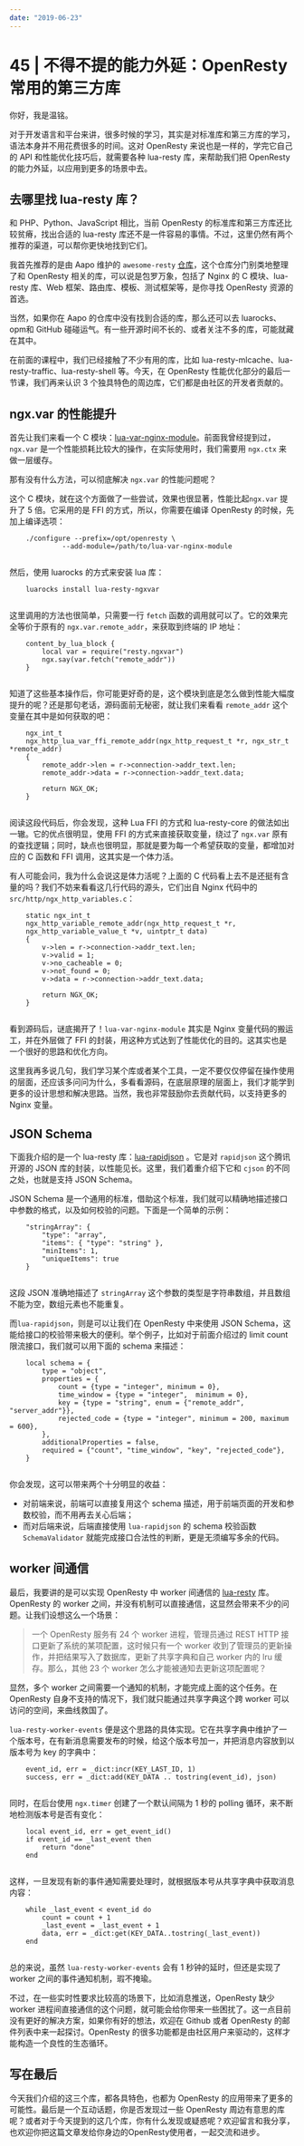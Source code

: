 ```yaml
---
date: "2019-06-23"
---  
```

      
# 45 | 不得不提的能力外延：OpenResty常用的第三方库
你好，我是温铭。

对于开发语言和平台来讲，很多时候的学习，其实是对标准库和第三方库的学习，语法本身并不用花费很多的时间。这对 OpenResty 来说也是一样的，学完它自己的 API 和性能优化技巧后，就需要各种 lua-resty 库，来帮助我们把 OpenResty 的能力外延，以应用到更多的场景中去。

## 去哪里找 lua-resty 库？

和 PHP、Python、JavaScript 相比，当前 OpenResty 的标准库和第三方库还比较贫瘠，找出合适的 lua-resty 库还不是一件容易的事情。不过，这里仍然有两个推荐的渠道，可以帮你更快地找到它们。

我首先推荐的是由 Aapo 维护的 `awesome-resty` [仓库](https://github.com/bungle/awesome-resty)，这个仓库分门别类地整理了和 OpenResty 相关的库，可以说是包罗万象，包括了 Nginx 的 C 模块、lua-resty 库、Web 框架、路由库、模板、测试框架等，是你寻找 OpenResty 资源的首选。

当然，如果你在 Aapo 的仓库中没有找到合适的库，那么还可以去 luarocks、opm和 GitHub 碰碰运气。有一些开源时间不长的、或者关注不多的库，可能就藏在其中。

在前面的课程中，我们已经接触了不少有用的库，比如 lua-resty-mlcache、lua-resty-traffic、lua-resty-shell 等。今天，在 OpenResty 性能优化部分的最后一节课，我们再来认识 3 个独具特色的周边库，它们都是由社区的开发者贡献的。

<!-- [[[read_end]]] -->

## ngx.var 的性能提升

首先让我们来看一个 C 模块：[lua-var-nginx-module](https://github.com/iresty/lua-var-nginx-module)。前面我曾经提到过，`ngx.var` 是一个性能损耗比较大的操作，在实际使用时，我们需要用 `ngx.ctx` 来做一层缓存。

那有没有什么方法，可以彻底解决 `ngx.var` 的性能问题呢？

这个 C 模块，就在这个方面做了一些尝试，效果也很显著，性能比起`ngx.var` 提升了 5 倍。它采用的是 FFI 的方式，所以，你需要在编译 OpenResty 的时候，先加上编译选项：

```
    ./configure --prefix=/opt/openresty \
             --add-module=/path/to/lua-var-nginx-module
    

```

然后，使用 luarocks 的方式来安装 lua 库：

```
    luarocks install lua-resty-ngxvar
    

```

这里调用的方法也很简单，只需要一行 `fetch` 函数的调用就可以了。它的效果完全等价于原有的 `ngx.var.remote_addr`，来获取到终端的 IP 地址：

```
    content_by_lua_block {
        local var = require("resty.ngxvar")
        ngx.say(var.fetch("remote_addr"))
    }
    

```

知道了这些基本操作后，你可能更好奇的是，这个模块到底是怎么做到性能大幅度提升的呢？还是那句老话，源码面前无秘密，就让我们来看看 `remote_addr` 这个变量在其中是如何获取的吧：

```
    ngx_int_t 
    ngx_http_lua_var_ffi_remote_addr(ngx_http_request_t *r, ngx_str_t *remote_addr) 
    { 
        remote_addr->len = r->connection->addr_text.len; 
        remote_addr->data = r->connection->addr_text.data; 
    
        return NGX_OK; 
    }
    

```

阅读这段代码后，你会发现，这种 Lua FFI 的方式和 lua-resty-core 的做法如出一辙。它的优点很明显，使用 FFI 的方式来直接获取变量，绕过了 `ngx.var` 原有的查找逻辑；同时，缺点也很明显，那就是要为每一个希望获取的变量，都增加对应的 C 函数和 FFI 调用，这其实是一个体力活。

有人可能会问，我为什么会说这是体力活呢？上面的 C 代码看上去不是还挺有含量的吗？我们不妨来看看这几行代码的源头，它们出自 Nginx 代码中的 `src/http/ngx_http_variables.c`：

```
    static ngx_int_t
    ngx_http_variable_remote_addr(ngx_http_request_t *r,
    ngx_http_variable_value_t *v, uintptr_t data)
    {
        v->len = r->connection->addr_text.len;
        v->valid = 1;
        v->no_cacheable = 0;
        v->not_found = 0;
        v->data = r->connection->addr_text.data;
    
        return NGX_OK;
    }
    

```

看到源码后，谜底揭开了！`lua-var-nginx-module` 其实是 Nginx 变量代码的搬运工，并在外层做了 FFI 的封装，用这种方式达到了性能优化的目的。这其实也是一个很好的思路和优化方向。

这里我再多说几句，我们学习某个库或者某个工具，一定不要仅仅停留在操作使用的层面，还应该多问问为什么，多看看源码，在底层原理的层面上，我们才能学到更多的设计思想和解决思路。当然，我也非常鼓励你去贡献代码，以支持更多的 Nginx 变量。

## JSON Schema

下面我介绍的是一个 lua-resty 库：[lua-rapidjson](https://github.com/xpol/lua-rapidjson) 。它是对 `rapidjson` 这个腾讯开源的 JSON 库的封装，以性能见长。这里，我们着重介绍下它和 `cjson` 的不同之处，也就是支持 JSON Schema。

JSON Schema 是一个通用的标准，借助这个标准，我们就可以精确地描述接口中参数的格式，以及如何校验的问题。下面是一个简单的示例：

```
    "stringArray": {
        "type": "array",
        "items": { "type": "string" },
        "minItems": 1,
        "uniqueItems": true
    }
    

```

这段 JSON 准确地描述了 `stringArray` 这个参数的类型是字符串数组，并且数组不能为空，数组元素也不能重复。

而`lua-rapidjson`，则是可以让我们在 OpenResty 中来使用 JSON Schema，这能给接口的校验带来极大的便利。举个例子，比如对于前面介绍过的 limit count 限流接口，我们就可以用下面的 schema 来描述：

```
    local schema = {
        type = "object",
        properties = {
            count = {type = "integer", minimum = 0},
            time_window = {type = "integer",  minimum = 0},
            key = {type = "string", enum = {"remote_addr", "server_addr"}},
            rejected_code = {type = "integer", minimum = 200, maximum = 600},
        },
        additionalProperties = false,
        required = {"count", "time_window", "key", "rejected_code"},
    }
    

```

你会发现，这可以带来两个十分明显的收益：

* 对前端来说，前端可以直接复用这个 schema 描述，用于前端页面的开发和参数校验，而不用再去关心后端；
* 而对后端来说，后端直接使用 `lua-rapidjson` 的 schema 校验函数 `SchemaValidator` 就能完成接口合法性的判断，更是无须编写多余的代码。

## worker 间通信

最后，我要讲的是可以实现 OpenResty 中 worker 间通信的 [lua-resty](https://github.com/Kong/lua-resty-worker-events) 库。OpenResty 的 worker 之间，并没有机制可以直接通信，这显然会带来不少的问题。让我们设想这么一个场景：

> 一个 OpenResty 服务有 24 个 worker 进程，管理员通过 REST HTTP 接口更新了系统的某项配置，这时候只有一个 worker 收到了管理员的更新操作，并把结果写入了数据库，更新了共享字典和自己 worker 内的 lru 缓存。那么，其他 23 个 worker 怎么才能被通知去更新这项配置呢？

显然，多个 worker 之间需要一个通知的机制，才能完成上面的这个任务。在 OpenResty 自身不支持的情况下，我们就只能通过共享字典这个跨 worker 可以访问的空间，来曲线救国了。

`lua-resty-worker-events` 便是这个思路的具体实现。它在共享字典中维护了一个版本号，在有新消息需要发布的时候，给这个版本号加一，并把消息内容放到以版本号为 key 的字典中：

```
    event_id, err = _dict:incr(KEY_LAST_ID, 1)
    success, err = _dict:add(KEY_DATA .. tostring(event_id), json)
    

```

同时，在后台使用 `ngx.timer` 创建了一个默认间隔为 1 秒的 polling 循环，来不断地检测版本号是否有变化：

```
    local event_id, err = get_event_id()
    if event_id == _last_event then
        return "done"
    end
    

```

这样，一旦发现有新的事件通知需要处理时，就根据版本号从共享字典中获取消息内容：

```
    while _last_event < event_id do
        count = count + 1
        _last_event = _last_event + 1
        data, err = _dict:get(KEY_DATA..tostring(_last_event))
    end
    

```

总的来说，虽然 `lua-resty-worker-events` 会有 1 秒钟的延时，但还是实现了 worker 之间的事件通知机制，瑕不掩瑜。

不过，在一些实时性要求比较高的场景下，比如消息推送，OpenResty 缺少 worker 进程间直接通信的这个问题，就可能会给你带来一些困扰了。这一点目前没有更好的解决方案，如果你有好的想法，欢迎在 Github 或者 OpenResty 的邮件列表中来一起探讨。OpenResty 的很多功能都是由社区用户来驱动的，这样才能构造一个良性的生态循环。

## 写在最后

今天我们介绍的这三个库，都各具特色，也都为 OpenResty 的应用带来了更多的可能性。最后是一个互动话题，你是否发现过一些 OpenResty 周边有意思的库呢？或者对于今天提到的这几个库，你有什么发现或疑惑呢？欢迎留言和我分享，也欢迎你把这篇文章发给你身边的OpenResty使用者，一起交流和进步。